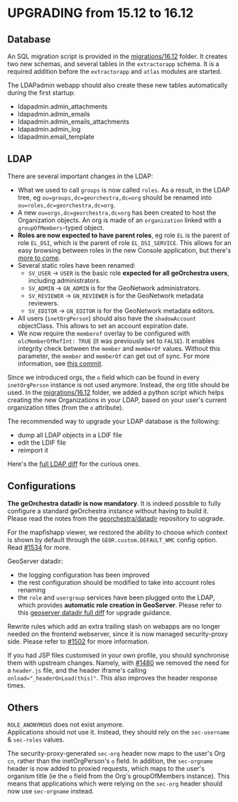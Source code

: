 # UPGRADING from 15.12 to 16.12

## Database

An SQL migration script is provided in the [migrations/16.12](migrations/16.12) folder. It creates two new schemas, and several tables in the `extractorapp` schema.
It is a required addition before the `extractorapp` and `atlas` modules are started.

The LDAPadmin webapp should also create these new tables automatically during the first startup:
 * ldapadmin.admin_attachments
 * ldapadmin.admin_emails
 * ldapadmin.admin_emails_attachments
 * ldapadmin.admin_log
 * ldapadmin.email_template

## LDAP

There are several important changes in the LDAP:
 * What we used to call `groups` is now called `roles`. As a result, in the LDAP tree, eg `ou=groups,dc=georchestra,dc=org` should be renamed into `ou=roles,dc=georchestra,dc=org`.
 * A new `ou=orgs,dc=georchestra,dc=org` has been created to host the Organization objects. An org is made of an `organization` linked with a `groupOfMembers`-typed object.
 * **Roles are now expected to have parent roles**, eg role `EL` is the parent of role `EL_DSI`, which is the parent of role `EL_DSI_SERVICE`. This allows for an easy browsing between roles in the new Console application, but there's [more to come](https://github.com/georchestra/georchestra/issues/1559).
 * Several static roles have been renamed:
   * `SV_USER` -> `USER` is the basic role **expected for all geOrchestra users**, including administrators.
   * `SV_ADMIN` -> `GN_ADMIN` is for the GeoNetwork administrators.
   * `SV_REVIEWER` -> `GN_REVIEWER` is for the GeoNetwork metadata reviewers.
   * `SV_EDITOR` -> `GN_EDITOR` is for the GeoNetwork metadata editors.
 * All users (`inetOrgPerson`) should also have the `shadowAccount` objectClass. This allows to set an account expiration date.
 * We now require the `memberof` overlay to be configured with `olcMemberOfRefInt: TRUE` (it was previously set to `FALSE`). It enables integrity check between the `member` and `memberOf` values. Without this parameter, the `member` and `memberOf` can get out of sync. For more information, see [this commit](https://github.com/georchestra/georchestra/commit/534606e97186988ba2a672b729b2031e55256cfc).

Since we introduced orgs, the `o` field which can be found in every `inetOrgPerson` instance is not used anymore. Instead, the org title should be used.
In the [migrations/16.12](migrations/16.12) folder, we added a python script which helps creating the new Organizations in your LDAP, based on your user's current organization titles (from the `o` attribute).

The recommended way to upgrade your LDAP database is the following:
 * dump all LDAP objects in a LDIF file
 * edit the LDIF file
 * reimport it

Here's the [full LDAP diff](https://gist.github.com/fvanderbiest/7c8ae5656e29325cc0372eb2dc0519d8) for the curious ones.

## Configurations

**The geOrchestra datadir is now mandatory**. It is indeed possible to fully configure a standard geOrchestra instance without having to build it.  
Please read the notes from the [georchestra/datadir](https://github.com/georchestra/datadir/blob/master/README.md) repository to upgrade.

For the mapfishapp viewer, we restored the ability to choose which context is shown by default through the `GEOR.custom.DEFAULT_WMC` config option.
Read [#1534](https://github.com/georchestra/georchestra/pull/1354) for more.

GeoServer datadir:
 * the logging configuration has been improved
 * the rest configuration should be modified to take into account roles renaming
 * the `role` and `usergroup` services have been plugged onto the LDAP, which provides **automatic role creation in GeoServer**.
Please refer to this [geoserver datadir full diff](https://gist.github.com/fvanderbiest/2ae1bac7e4dd3023e1060b8deab6683b) for upgrade guidance.

Rewrite rules which add an extra trailing slash on webapps are no longer needed on the frontend webserver, since it is now managed security-proxy side.
Please refer to [#1502](https://github.com/georchestra/georchestra/pull/1502/files) for more information.

If you had JSP files customised in your own profile, you should synchronise them with upstream changes. Namely, with [#1480](https://github.com/georchestra/georchestra/issues/1480) we removed the need for a `header.js` file, and the header iframe's calling `onload="_headerOnLoad(this)"`. This also improves the header response times.


## Others

`ROLE_ANONYMOUS` does not exist anymore.  
Applications should not use it. Instead, they should rely on the `sec-username` & `sec-roles` values.

The security-proxy-generated `sec-org` header now maps to the user's Org `cn`, rather than the inetOrgPerson's `o` field. In addition, the `sec-orgname` header is now added to proxied requests, which maps to the user's organism title (ie the `o` field from the Org's groupOfMembers instance). This means that applications which were relying on the `sec-org` header should now use `sec-orgname` instead.
